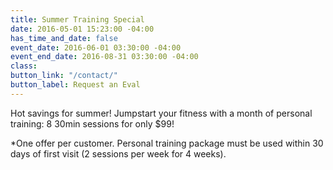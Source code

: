 ```yaml
---
title: Summer Training Special
date: 2016-05-01 15:23:00 -04:00
has_time_and_date: false
event_date: 2016-06-01 03:30:00 -04:00
event_end_date: 2016-08-31 03:30:00 -04:00
class: 
button_link: "/contact/"
button_label: Request an Eval
---
```


Hot savings for summer! Jumpstart your fitness with a month of personal training: 8 30min sessions for only $99!

*One offer per customer. Personal training package must be used within 30 days of first visit (2 sessions per week for 4 weeks).


